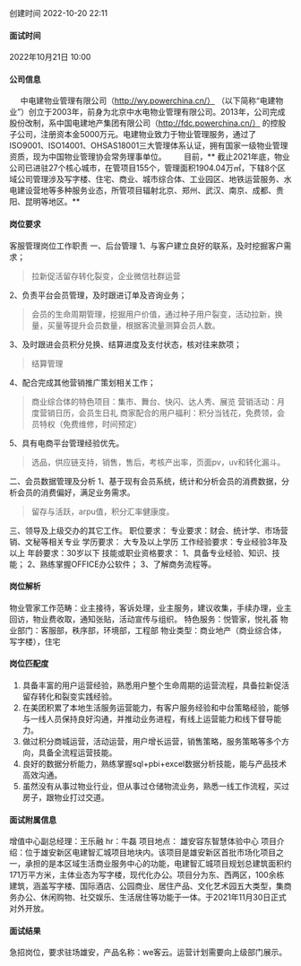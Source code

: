 创建时间 2022-10-20  22:11
#### 面试时间
2022年10月21日 10:00

#### 公司信息
     中电建物业管理有限公司（http://wy.powerchina.cn/） （以下简称“电建物业”）创立于2003年，前身为北京中水电物业管理有限公司。2013年，公司完成股份改制，系中国电建地产集团有限公司（http://fdc.powerchina.cn/） 的控股子公司，注册资本金5000万元。电建物业致力于物业管理服务，通过了ISO9001、ISO14001、OHSAS18001三大管理体系认证，拥有国家一级物业管理资质，现为中国物业管理协会常务理事单位。
       目前，** 截止2021年底，物业公司已进驻27个核心城市，在管项目155个，管理面积1904.04万㎡，下辖8个区域公司管理涉及写字楼、住宅、商业、城市综合体、工业园区、地铁运营服务、水电建设营地等多种服务业态，所管项目辐射北京、郑州、武汉、南京、成都、贵阳、昆明等地区。**    
#### 岗位要求
客服管理岗位工作职责
一、后台管理
1、与客户建立良好的联系，及时挖掘客户需求；
>拉新促活留存转化裂变，企业微信社群运营

2、负责平台会员管理，及时跟进订单及咨询业务；
>会员的生命周期管理，挖掘用户价值，通过种子用户裂变，活动拉新，换量，买量等提升会员数量，根据客流量测算会员人数。

3、及时跟进会员积分兑换、结算进度及支付状态，核对往来款项；
>结算管理

4、配合完成其他营销推广策划相关工作；
> 商业综合体的特色项目：集市、舞台、快闪、达人秀、展览
> 营销活动：月度营销日历，会员生日礼
> 商家配合的用户福利：积分当钱花，免费领，会员特权（免费维修，时间预定）

5、具有电商平台管理经验优先。
>选品，供应链支持，销售，售后，考核产出率，页面pv，uv和转化漏斗。

二、会员数据管理及分析
1、基于现有会员系统，统计和分析会员的消费数据，分析会员的消费偏好，满足业务需求。
> 留存与活跃，arpu值，积分汇率健康度。

三、领导及上级交办的其它工作。
职位要求：
专业要求：财会、统计学、市场营销、文秘等相关专业
学历要求： 大专及以上学历
工作经验要求：专业经验3年及以上
年龄要求：30岁以下
技能或职业资格要求：
1、具备专业经验、知识、技能；
2、熟练掌握OFFICE办公软件；
3、了解商务流程等。

#### 岗位解析
物业管家工作范畴：业主接待，客诉处理，业主服务，建议收集，手续办理，业主回访，物业费收取，通知张贴，活动宣传与组织。
特色服务：悦管家，悦礼荟
物业部门：客服部，秩序部，环境部，工程部
物业类型：商业地产（商业综合体，写字楼），住宅

#### 岗位匹配度
1. 具备丰富的用户运营经验，熟悉用户整个生命周期的运营流程，具备拉新促活留存转化和裂变实践经验。
2. 在美团积累了本地生活服务运营能力，有客户服务经验和中台策略经验，能够与一线人员保持良好沟通，并推动业务进程，有线上运营能力和线下督导能力。
3. 做过积分商城运营，活动运营，用户增长运营，销售策略，服务策略等多个方向，具备全流程运营技能。
4. 良好的数据分析能力，熟练掌握sql+pbi+excel数据分析技能，能与产品技术高效沟通。
5. 虽然没有从事过物业行业，但从事过仓储物流业务，熟悉一线工作流程，买过房子，跟物业打过交道。

#### 面试附属信息
增值中心副总经理：王乐融
hr：牛磊
项目地点：  雄安容东智慧体验中心
项目介绍：位于雄安新区电建智汇城项目地块内。该项目是雄安新区首批市场化项目之一，承担的是本区域生活商业服务中心的功能，电建智汇城项目规划总建筑面积约171万平方米，主体业态为写字楼，现代化办公。项目分为东、西两区，100余栋建筑，涵盖写字楼、国际酒店、公园商业、居住产品、文化艺术园五大类型，集商务办公、休闲购物、社交娱乐、生活居住等功能于一体。于2021年11月30日正式对外开放。

#### 面试结果
急招岗位，要求驻场雄安，产品名称：we客云。运营计划需要向上级部门展示。